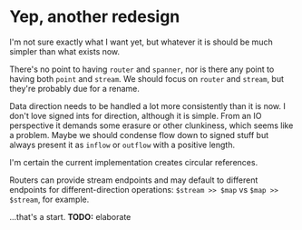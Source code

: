 # Yep, another redesign
I'm not sure exactly what I want yet, but whatever it is should be much simpler
than what exists now.

There's no point to having `router` and `spanner`, nor is there any point to
having both `point` and `stream`. We should focus on `router` and `stream`, but
they're probably due for a rename.

Data direction needs to be handled a lot more consistently than it is now. I
don't love signed ints for direction, although it is simple. From an IO
perspective it demands some erasure or other clunkiness, which seems like a
problem. Maybe we should condense flow down to signed stuff but always present
it as `inflow` or `outflow` with a positive length.

I'm certain the current implementation creates circular references.

Routers can provide stream endpoints and may default to different endpoints for
different-direction operations: `$stream >> $map` vs `$map >> $stream`, for
example.

...that's a start. **TODO:** elaborate
